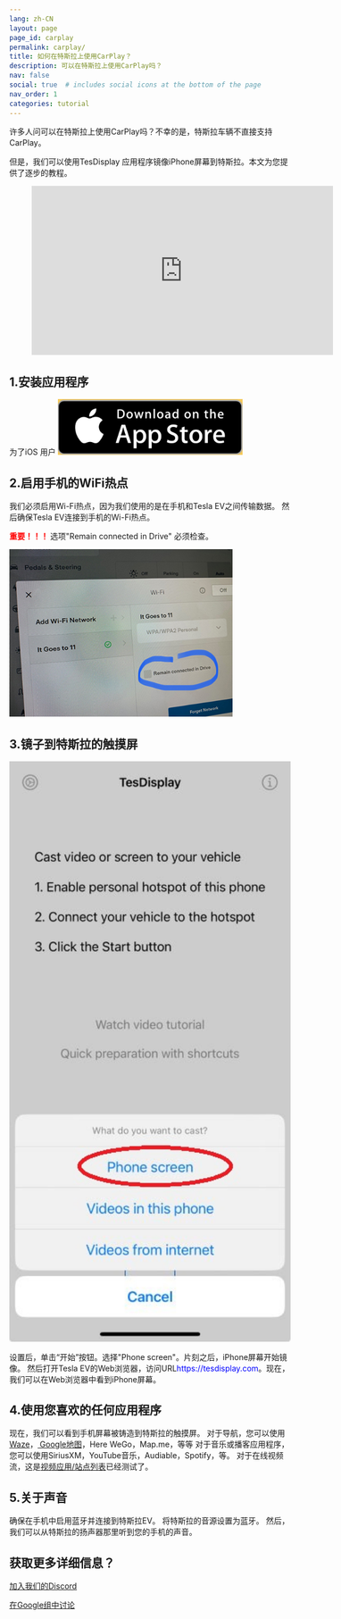 ```yaml
---
lang: zh-CN
layout: page
page_id: carplay
permalink: carplay/
title: 如何在特斯拉上使用CarPlay？
description: 可以在特斯拉上使用CarPlay吗？
nav: false
social: true  # includes social icons at the bottom of the page
nav_order: 1
categories: tutorial
---
```


许多人问可以在特斯拉上使用CarPlay吗？不幸的是，特斯拉车辆不直接支持CarPlay。

但是，我们可以使用TesDisplay 应用程序镜像iPhone屏幕到特斯拉。本文为您提供了逐步的教程。

<!-- blank line -->
<figure class="video-container">
  <iframe width="540" height="303" src="https://www.youtube.com/embed/7gpRzQRM3uk" frameborder="0" allowfullscreen="true"> </iframe>
</figure>
<!-- blank line -->

## 1.安装应用程序
为了iOS 用户
<a id ="appstore" href ="https://apps.apple.com/app/tesdisplay-screen-mirror/id6469987744">
  <img src="/assets/img/app-store-badge.png" height="100px">
</a>

## 2.启用手机的WiFi热点
<p>我们必须启用Wi-Fi热点，因为我们使用的是在手机和Tesla EV之间传输数据。
然后确保Tesla EV连接到手机的Wi-Fi热点。</p>
<p><span style="color: red"> <b>重要！！！ </b></span> 选项"Remain connected in Drive" 必须检查。</p>
<img src="/assets/img/wifi-connected.jpg" height="300px">

## 3.镜子到特斯拉的触摸屏
<p style="text-align: center;">
<img src="/assets/img/iphone-screen.jpg" alt="The start choice of TesDisplay app" width="540px">
</p>
设置后，单击“开始”按钮。选择"Phone screen"。片刻之后，iPhone屏幕开始镜像。
然后打开Tesla EV的Web浏览器，访问URL<span style="color:blue">https://tesdisplay.com</span>。现在，我们可以在Web浏览器中看到iPhone屏幕。

## 4.使用您喜欢的任何应用程序
现在，我们可以看到手机屏幕被铸造到特斯拉的触摸屏。
对于导航，您可以使用<a href ="/waze">Waze</a>，<a href ="/gmap"> Google地图</a>，Here WeGo，Map.me，等等
对于音乐或播客应用程序，您可以使用SiriusXM，YouTube音乐，Audiable，Spotify，等。
对于在线视频流，这是<a href ="/sites">视频应用/站点列表</a>已经测试了。

## 5.关于声音
确保在手机中启用蓝牙并连接到特斯拉EV。
将特斯拉的音源设置为蓝牙。
然后，我们可以从特斯拉的扬声器那里听到您的手机的声音。

## 获取更多详细信息？
<p> <a href ="https://discord.gg/Tvbs9uWcN9" 目标="_blank">加入我们的Discord</a> </p>
<p> <a href ="https://groups.google.com/g/tesla-display" 目标="_blank">在Google组中讨论</a> </p>

